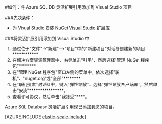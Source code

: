 <properties title="Add Azure SQL DB Elastic Scale References to a Visual Studio Project" pageTitle="将 Azure SQL DB 灵活扩展引用添加到 Visual Studio 项目" description="如何使用 Nuget 将灵活扩展 API 的 .NET 引用添加到 Visual Studio 项目。" metaKeywords="Azure SQL Database, elastic scale, Nuget references" services="sql-database" documentationCenter="" manager="jhubbard" authors="sidneyh@microsoft.com"/>
<tags ms.service="sql-database"
    ms.date=""
    wacn.date=""
    />

#如何：将 Azure SQL DB 灵活扩展引用添加到 Visual Studio 项目 

###先决条件： 

- 为 Visual Studio 安装 [NuGet Visual Studio 扩展库](http://docs.nuget.org/docs/start-here/installing-nuget) 

###将灵活扩展引用添加到 Visual Studio 中 

1. 通过位于"文件"->"新建"-->"项目"中的"新建项目"对话框创建新的项目************ 
2. 在解决方案资源管理器中，右键单击"引用"，然后选择"管理 NuGet 程序包"********
3. 在"管理 NuGet 程序包"窗口左侧的菜单中，依次选择"联机"、"nuget.org"或"全部"******** 
4. 在"联机搜索"对话框中，键入"弹性缩放"、选择"弹性缩放客户端库"，然后单击"安装"****************。
4. 查看许可协议，然后单击"我接受"****。 

Azure SQL Database 灵活扩展引用现已添加到您的项目。 

[AZURE.INCLUDE [elastic-scale-include](../includes/elastic-scale-include.md)]
